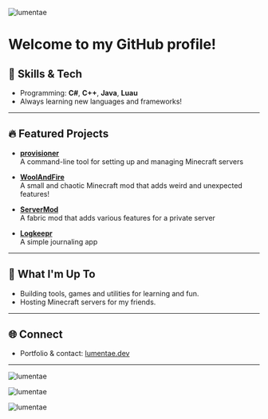 <p align="left"> <img src="https://komarev.com/ghpvc/?username=lumentae&label=Profile%20views&color=0e75b6&style=flat" alt="lumentae" /> </p>

# Welcome to my GitHub profile!

## 🚀 Skills & Tech

- Programming: **C#**, **C++**, **Java**, **Luau**
- Always learning new languages and frameworks!

---

## 🔥 Featured Projects

- [**provisioner**](https://github.com/lumentae/provisioner)  
  A command-line tool for setting up and managing Minecraft servers

- [**WoolAndFire**](https://github.com/lumentae/WoolAndFire)  
  A small and chaotic Minecraft mod that adds weird and unexpected features!

- [**ServerMod**](https://github.com/lumentae/ServerMod)   
  A fabric mod that adds various features for a private server

- [**Logkeepr**](https://github.com/lumentae/Logkeepr)  
  A simple journaling app

---

## 🎯 What I'm Up To

- Building tools, games and utilities for learning and fun.
- Hosting Minecraft servers for my friends.

---

## 🌐 Connect

- Portfolio & contact: [lumentae.dev](https://lumentae.dev)

---

<p style="width:100%"><img align="center" src="https://github-readme-stats.vercel.app/api?username=lumentae&count_private=true&theme=github_dark&show_icons=true&border_color=4C8EDA&include_all_commits=true&border_radius=12" alt="lumentae" /></p>
<p style="width:100%"><img align="center" src="https://github-readme-stats.vercel.app/api/top-langs/?username=lumentae&theme=github_dark&layout=compact&border_color=4C8EDA&card_width=445&border_radius=12" alt="lumentae" /></p>
<p style="width:100%"><img align="left" src="https://github-readme-stats.hackclub.dev/api/wakatime?username=2366&api_domain=hackatime.hackclub.com&&custom_title=Hackatime+Stats&layout=compact&cache_seconds=0&langs_count=8&theme=github_dark&border_radius=12&border_color=4C8EDA" alt="lumentae" /></p>
